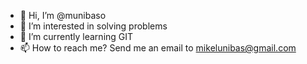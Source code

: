- 👋 Hi, I’m @munibaso
- 👀 I’m interested in solving problems
- 🌱 I’m currently learning GIT
- 📫 How to reach me? Send me an email to mikelunibas@gmail.com

<!---
munibaso/munibaso is a ✨ special ✨ repository because its `README.md` (this file) appears on your GitHub profile.
You can click the Preview link to take a look at your changes.
--->
